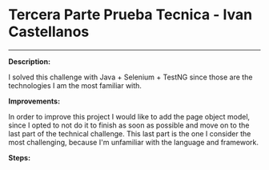 <H1> Tercera Parte Prueba Tecnica - Ivan Castellanos </H1>

***
**Description:**

I solved this challenge with Java + Selenium + TestNG since those are the 
technologies I am the most familiar with.

**Improvements:**

In order to improve this project I would like to add the page object model, since I opted to not do it to finish as soon as possible 
and move on to the last part of the technical challenge. This last part is the one I consider the most challenging, because I'm unfamiliar with the language and framework.

**Steps:**

